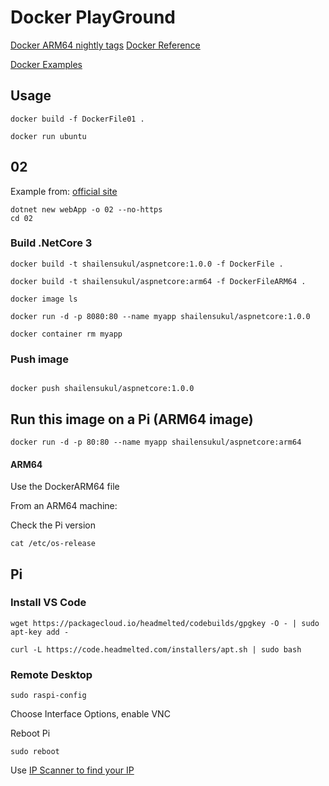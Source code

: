 # Docker PlayGround

[Docker ARM64 nightly tags](https://hub.docker.com/_/microsoft-dotnet-core-nightly-sdk/)
[Docker Reference](https://docs.docker.com/v17.09/engine/reference/builder)

[Docker Examples](https://docs.docker.com/v17.09/engine/examples/)

## Usage

```
docker build -f DockerFile01 .

```

```
docker run ubuntu
```

## 02
Example from: [official site](https://github.com/dotnet/dotnet-docker/tree/master/samples/aspnetapp)
```
dotnet new webApp -o 02 --no-https
cd 02
```

### Build .NetCore 3

```
docker build -t shailensukul/aspnetcore:1.0.0 -f DockerFile .

docker build -t shailensukul/aspnetcore:arm64 -f DockerFileARM64 .

docker image ls

docker run -d -p 8080:80 --name myapp shailensukul/aspnetcore:1.0.0

docker container rm myapp
```

### Push image

```

docker push shailensukul/aspnetcore:1.0.0
```

## Run this image on a Pi (ARM64 image)

```
docker run -d -p 80:80 --name myapp shailensukul/aspnetcore:arm64
```

#### ARM64

Use the DockerARM64 file

From an ARM64 machine:

Check the Pi version
```
cat /etc/os-release
```

## Pi

### Install VS Code
```
wget https://packagecloud.io/headmelted/codebuilds/gpgkey -O - | sudo apt-key add -

```

```
curl -L https://code.headmelted.com/installers/apt.sh | sudo bash

```

### Remote Desktop
```
sudo raspi-config
```

Choose Interface Options, enable VNC

Reboot Pi
```
sudo reboot
```

Use [IP Scanner to find your IP](http://www.advanced-ip-scanner.com/index.php)